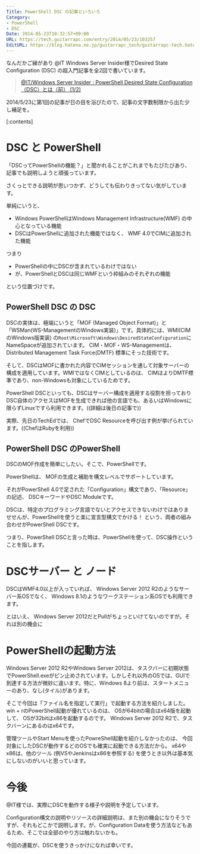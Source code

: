 ```yaml
---
Title: PowerShell DSC の記事といろいろ
Category:
- PowerShell
- DSC
Date: 2014-05-23T10:32:57+09:00
URL: https://tech.guitarrapc.com/entry/2014/05/23/103257
EditURL: https://blog.hatena.ne.jp/guitarrapc_tech/guitarrapc-tech.hatenablog.com/atom/entry/12921228815724810145
---
```


なんだかご縁があり @IT Windows Server Insider様でDesired State Configuration (DSC) の超入門記事を全2回で書いています。

> [@IT/Windows Server Insider : PowerShell Desired State Configuration（DSC）とは（前） (1/2)](http://www.atmarkit.co.jp/ait/articles/1405/22/news131.html)

2014/5/23に第1回の記事が日の目を浴びたので、記事の文字数制限から出た少し補足を。


[:contents]

# DSC と PowerShell

「DSCってPowerShellの機能？」と聞かれることがこれまでもたびたびあり、記事でも説明しようと頑張っています。

さくっとできる説明が思いつかず、どうしても伝わりきってない気がしています。

単純にいうと、

- Windows PowerShellはWindows Management Infrastructure(WMF) の中心となっている機能
- DSCはPowerShellに追加された機能ではなく、 WMF 4.0でCIMに追加された機能

つまり

- PowerShellの中にDSCが含まれているわけではない
- が、PowerShellとDSCは同じWMFという枠組みのそれぞれの機能

という位置づけです。

## PowerShell DSC の DSC

DSCの実体は、極端にいうと「MOF (Managed Object Format)」と「WSMan(WS-ManagementのWindows実装)」です。具体的には、WMI(CIMのWindows版実装) の`Root\Microsoft\Windows\DesiredStateConfiguration`にNameSpaceが追加されています。
CIM・MOF・WS-Managementは、Distributed Management Task Force(DMTF) 標準にそった技術です。

そして、DSCはMOFに書かれた内容でCIMセッションを通して対象サーバーの構成を適用しています。WMIではなくCIMとしているのは、 CIMはよりDMTF標準であり、non-Windowsも対象にしているためです。

PowerShell DSCといっても、DSCはサーバー構成を適用する役割を担っておりDSC自体のアクセスはMOFを生成できれば他の言語でも、あるいはWindowsに限らずLinuxですら利用できます。((詳細は後日の記事で))

実際、先日のTechEdでは、 ChefでDSC Resourceを呼び出す例が挙げられています。((ChefはRubyを利用))

## PowerShell DSC のPowerShell

DSCのMOF作成を簡単にしたい。そこで、PowerShellです。

PowerShellは、 MOFの生成と補助を構文レベルでサポートしています。

それがPowerShell 4.0で足された「Configuration」構文であり、「Resource」の記述、 DSCキーワードやDSC Moduleです。

DSCは、特定のプログラミング言語でないとアクセスできないわけではありませせんが、PowerShellを使うと楽に宣言型構文でかける！ という、両者の組み合わせがPowerShell DSCです。

つまり、PowerShell DSCと言った時は、PowerShellを使って、DSC操作ということを指します。

# DSCサーバー と ノード

DSCはWMF4.0以上が入っていれば、 Windows Server 2012 R2のようなサーバー系OSでなく、 Windows 8.1のようなワークステーション系OSでも利用できます。

とはいえ、 Windows Server 2012だとPullがちょっといけてないのですが。それは別の機会に

# PowerShellの起動方法

Windows Server 2012 R2やWindows Server 2012は、タスクバーに初期状態でPowerShell.exeがピン止めされています。しかしそれ以外のOSでは、GUIで到達する方法が微妙に違います。特に、Windows 8より前は、スタートメニューのあり、なし(タイル)があります。

そこで今回は「ファイル名を指定して実行」で起動する方法を紹介しました。
win + rのPowerShell起動が優れているのは、 OSが64bitの場合はx64版を起動して、 OSが32bitはx86を起動するのです。 Windows Server 2012 R2で、タスクバーンにあるのはx64です。

管理ツールやStart Menuを使ったPowreShell起動を紹介しなかったのは、 今回対象にしたDSCが動作するどのOSでも確実に起動できる方法だから。 x64やx86は、他のツール (例VSやJenkinsはx86を参照する) を使うとき以外は基本気にしないのがいいと思っています。

# 今後

@IT様では、実際にDSCを動作する様子や説明を予定しています。

Configuration構文の説明やリソースの詳細説明は、また別の機会になりそうですが、それもどこかで説明します。が、Configuration Dataを使う方法などもあるため、そこでは全部のやり方は触れないかも。

今回の連載が、DSCを使うきっかけになれば幸いです。
